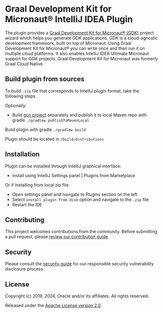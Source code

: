 # Graal Development Kit for Micronaut&reg; IntelliJ IDEA Plugin

The plugin provides a [Graal Development Kit for Micronaut&reg; (GDK)](https://graal.cloud/gcn/) project wizard which helps you generate GDK applications. GDK is a cloud-agnostic development framework, built on top of Micronaut. Using Graal Development Kit for Micronaut&reg; you can write once and then run it on multiple cloud platforms.
It also enables IntelliJ IDEA Ultimate Micronaut support for GDK projects. 
Graal Development Kit for Micronaut was formerly Graal Cloud Native.

## Build plugin from sources

To build `.zip` file that corresponds to IntelliJ plugin format, take the following steps.

Optionally:
- Build [gcn project](https://github.com/oracle/gcn) separately and publish it to local Maven repo with gradle `./gradlew publishToMavenLocal`

Build plugin with gradle `./gradlew build`

Plugin should be located in `/build/distributions`

## Installation

Plugin can be installed through IntelliJ graphical interface:
- Install using IntelliJ Settings panel | Plugins from Marketplace

Or if installing from local zip file:
- Open settings panel and navigate to Plugins section on the left
- Select `install plugin from disk` option and navigate to the `.zip` file
- Restart the IDE

## Contributing

This project welcomes contributions from the community. Before submitting a pull request, please [review our contribution guide](./CONTRIBUTING.md)

## Security

Please consult the [security guide](./SECURITY.md) for our responsible security vulnerability disclosure process


## License

Copyright (c) 2019, 2024, Oracle and/or its affiliates. All rights reserved.

Released under the [Apache License version 2.0](LICENSE.txt).
